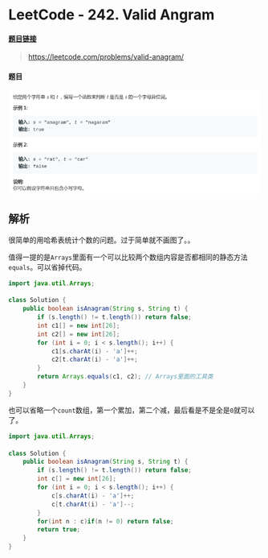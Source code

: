 # LeetCode - 242. Valid Angram

#### [题目链接](https://leetcode.com/problems/valid-anagram/)

> https://leetcode.com/problems/valid-anagram/

#### 题目

![1554870279097](assets/1554870279097.png)

## 解析

很简单的用哈希表统计个数的问题。过于简单就不画图了。。

值得一提的是`Arrays`里面有一个可以比较两个数组内容是否都相同的静态方法`equals`。可以省掉代码。

```java
import java.util.Arrays;

class Solution {
    public boolean isAnagram(String s, String t) {
        if (s.length() != t.length()) return false;
        int c1[] = new int[26];
        int c2[] = new int[26];
        for (int i = 0; i < s.length(); i++) {
            c1[s.charAt(i) - 'a']++;
            c2[t.charAt(i) - 'a']++;
        }
        return Arrays.equals(c1, c2); // Arrays里面的工具类
    }
}
```

也可以省略一个`count`数组，第一个累加，第二个减，最后看是不是全是`0`就可以了。

```java
import java.util.Arrays;

class Solution {
    public boolean isAnagram(String s, String t) {
        if (s.length() != t.length()) return false;
        int c[] = new int[26];
        for (int i = 0; i < s.length(); i++) {
            c[s.charAt(i) - 'a']++;
            c[t.charAt(i) - 'a']--;
        }
        for(int n : c)if(n != 0) return false;
        return true;
    }
}
```

